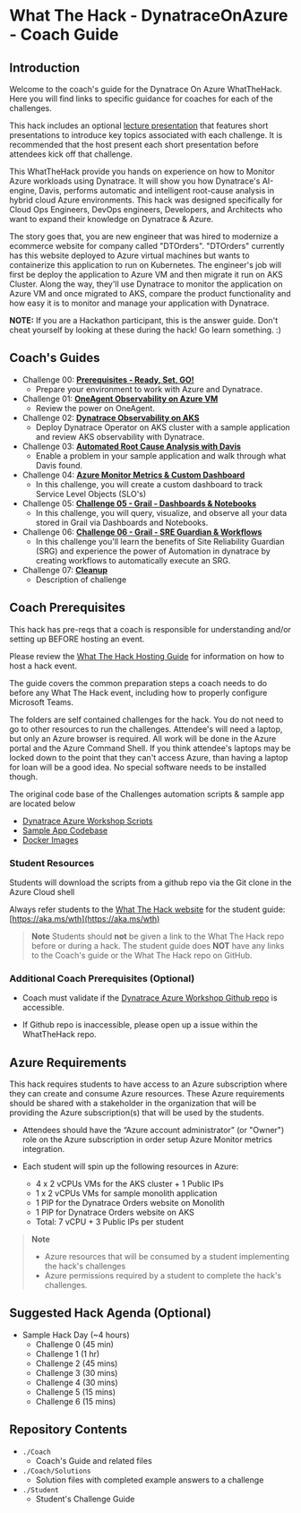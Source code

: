 # What The Hack - DynatraceOnAzure - Coach Guide

## Introduction

Welcome to the coach's guide for the Dynatrace On Azure WhatTheHack. Here you will find links to specific guidance for coaches for each of the challenges.

This hack includes an optional [lecture presentation](Lectures.pptx) that features short presentations to introduce key topics associated with each challenge. It is recommended that the host present each short presentation before attendees kick off that challenge.

This WhatTheHack provide you hands on experience on how to Monitor Azure workloads using Dynatrace.   It will show you how Dynatrace's AI-engine, Davis, performs automatic and intelligent root-cause analysis in hybrid cloud Azure environments. This hack was designed specifically for Cloud Ops Engineers, DevOps engineers, Developers, and Architects who want to expand their knowledge on Dynatrace & Azure.

The story goes that, you are new engineer that was hired to modernize a ecommerce website for company called "DTOrders".  "DTOrders" currently has this website deployed to Azure virtual machines but  wants to containerize this application to run on Kubernetes.  The engineer's job will first be deploy the application to Azure VM and then migrate it run on AKS Cluster.  Along the way, they'll use Dynatrace to  monitor the application on Azure VM and once migrated to AKS, compare the product functionality and how easy it is to monitor and manage your application with Dynatrace.


**NOTE:** If you are a Hackathon participant, this is the answer guide. Don't cheat yourself by looking at these during the hack! Go learn something. :)

## Coach's Guides

- Challenge 00: **[Prerequisites - Ready, Set, GO!](./Solution-00.md)**
	 - Prepare your environment to work with Azure and Dynatrace.
- Challenge 01: **[OneAgent Observability on Azure VM](./Solution-01.md)**
	 - Review the power on OneAgent.
- Challenge 02: **[Dynatrace Observability on AKS](./Solution-02.md)**
	 - Deploy Dynatrace Operator on AKS cluster with a sample application and review AKS observability with Dynatrace.
- Challenge 03: **[Automated Root Cause Analysis with Davis](./Solution-03.md)**
	 - Enable a problem in your sample application and walk through what Davis found.
- Challenge 04: **[Azure Monitor Metrics & Custom Dashboard](./Solution-04.md)**
  - In this challenge, you will create a custom dashboard to track Service Level Objects (SLO's)
- Challenge 05: **[Challenge 05 - Grail - Dashboards & Notebooks](./Solution-05.md)**
	 - In this challenge, you will query, visualize, and observe all your data stored in Grail via Dashboards and Notebooks.
- Challenge 06: **[Challenge 06 - Grail - SRE Guardian & Workflows](Solution-06.md)**
	* In this challenge you'll learn the benefits of Site  Reliability Guardian (SRG) and experience the power of Automation in dynatrace by creating workflows to automatically execute an SRG.
- Challenge 07: **[Cleanup](./Solution-05.md)**
	 - Description of challenge

## Coach Prerequisites

This hack has pre-reqs that a coach is responsible for understanding and/or setting up BEFORE hosting an event. 

Please review the [What The Hack Hosting Guide](https://aka.ms/wthhost) for information on how to host a hack event.

The guide covers the common preparation steps a coach needs to do before any What The Hack event, including how to properly configure Microsoft Teams.

The folders are self contained challenges for the hack. You do not need to go to other resources to run the challenges. Attendee's will need a laptop, but only an Azure browser is required. All work will be done in the Azure  portal and the Azure Command Shell. If you think attendee's laptops may be locked down to the point that they can't access Azure, than having a laptop for loan will be a good idea. No special software needs to be installed though.

The original code base of the Challenges automation scripts & sample app are located below

- [Dynatrace Azure Workshop Scripts](https://github.com/dt-alliances-workshops/azure-modernization-dt-orders-setup/)
- [Sample App Codebase](https://github.com/dt-orders)
- [Docker Images](https://hub.docker.com/search?q=dtdemos)

### Student Resources

Students will download the scripts from a github repo via the Git clone in the Azure Cloud shell

Always refer students to the [What The Hack website](https://aka.ms/wth) for the student guide: [https://aka.ms/wth](https://aka.ms/wth)

>**Note** Students should **not** be given a link to the What The Hack repo before or during a hack. The student guide does **NOT** have any links to the Coach's guide or the What The Hack repo on GitHub.

### Additional Coach Prerequisites (Optional)

- Coach must validate if the [Dynatrace Azure Workshop Github repo](https://github.com/dt-alliances-workshops/azure-modernization-dt-orders-setup/) is accessible. 

- If Github repo is inaccessible, please open up a issue within the WhatTheHack repo.  

## Azure Requirements

This hack requires students to have access to an Azure subscription where they can create and consume Azure resources. These Azure requirements should be shared with a stakeholder in the organization that will be providing the Azure subscription(s) that will be used by the students.

- Attendees should have the “Azure account administrator” (or "Owner") role on the Azure subscription in order setup Azure Monitor metrics integration. 

- Each student will spin up the following resources in Azure:
    - 4 x 2 vCPUs VMs for the AKS cluster + 1 Public IPs    
    - 1 x 2 vCPUs VMs for sample monolith application    
    - 1 PIP for the Dynatrace Orders website on Monolith
    - 1 PIP for Dynatrace Orders website on AKS    
    - Total: 7 vCPU + 3 Public IPs per student

>**Note**
> - Azure resources that will be consumed by a student implementing the hack's challenges
> - Azure permissions required by a student to complete the hack's challenges.

## Suggested Hack Agenda (Optional)

- Sample Hack Day  (~4 hours)
  - Challenge 0 (45 min)
  - Challenge 1 (1 hr)
  - Challenge 2 (45 mins)
  - Challenge 3 (30 mins)
  - Challenge 4 (30 mins)
  - Challenge 5 (15 mins)
  - Challenge 6 (15 mins)


## Repository Contents

- `./Coach`
  - Coach's Guide and related files
- `./Coach/Solutions`
  - Solution files with completed example answers to a challenge
- `./Student`
  - Student's Challenge Guide

